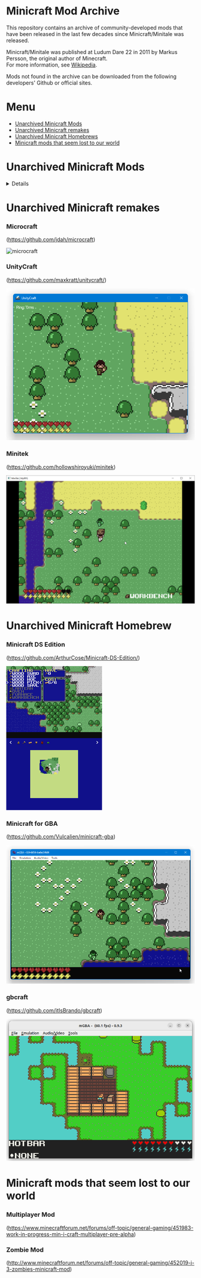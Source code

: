 
# Minicraft Mod Archive

This repository contains an archive of community-developed mods that have been released in the last few decades since Minicraft/Minitale was released.  
  
Minicraft/Minitale was published at Ludum Dare 22 in 2011 by Markus Persson, the original author of Minecraft.  
For more information, see [Wikipedia](https://en.wikipedia.org/wiki/Minicraft).  

Mods not found in the archive can be downloaded from the following developers' Github or official sites.  

# Menu  
* [Unarchived Minicraft Mods](https://github.com/FurnishedChunk/Minicraft-Mod-Archives/tree/master?tab=readme-ov-file#unarchived-minicraft-mods)
* [Unarchived Minicraft remakes](https://github.com/FurnishedChunk/Minicraft-Mod-Archives/tree/master?tab=readme-ov-file#unarchived-minicraft-remakes)  
* [Unarchived Minicraft Homebrews](https://github.com/FurnishedChunk/Minicraft-Mod-Archives/tree/master?tab=readme-ov-file#unarchived-minicraft-homebrew)
* [Minicraft mods that seem lost to our world](https://github.com/FurnishedChunk/Minicraft-Mod-Archives/tree/master?tab=readme-ov-file#minicraft-mods-that-seem-lost-to-our-world)

# Unarchived Minicraft Mods  

<details>

### [Minicraft + Revived](https://github.com/MinicraftPlus/minicraft-plus-revived)
[Click here](https://github.com/FurnishedChunk/Minicraft-Mod-Archives/tree/master/Minicraft%20Mods/Minicraft%20Plus) for the Minicraft +(old version) archive.    

### - [Minicraft²](https://github.com/pelletsstarPL/Minicraft-squared)  
  
### [Minicraft Red](https://github.com/itayfeder/Minicraft-Red)  

### [Mystic Craft](https://gc2k4-studio.itch.io/mysticcraft)  
  
</details>
<p>


# Unarchived Minicraft remakes


<detail>

### <summary>Microcraft</summary>
(https://github.com/jdah/microcraft)
  
![microcraft](https://github.com/jdah/microcraft/blob/master/screen.png)
</detail>
<p>

<detail>

### <summary>UnityCraft</summary>
(https://github.com/maxkratt/unitycraft/)

![UnityCraft](https://github.com/FurnishedChunk/Minicraft-Mod-Archives/blob/master/readme_shot/unitycraft.png)
</detail>
<p>

<detail>

### <summary>Minitek</summary>
(https://github.com/hollowshiroyuki/minitek)
  
![minitek](https://github.com/hollowshiroyuki/minitek/blob/master/screenshots/game.png)
</detail>
<p>

# Unarchived Minicraft Homebrew
<detail>

### <summary>Minicraft DS Edition</summary>
(https://github.com/ArthurCose/Minicraft-DS-Edition/)
  
![MinicraftDSEdition](https://github.com/ArthurCose/Minicraft-DS-Edition/raw/master/screenshots/crafting.png)
</detail>
<p>
<detail>

### <summary>Minicraft for GBA</summary>
(https://github.com/Vulcalien/minicraft-gba)
  
![Minicraft for GBA](https://github.com/FurnishedChunk/Minicraft-Mod-Archives/blob/master/readme_shot/minicraftforgba.png)
</detail>
<p>
<detail>

### <summary>gbcraft</summary>
(https://github.com/itIsBrando/gbcraft)
  
![gbcraft](https://github.com/itIsBrando/gbcraft/blob/main/screenshots/house.png)
</detail>
<p>

# Minicraft mods that seem lost to our world

<detail>

### <summary>Multiplayer Mod</summary>
(https://www.minecraftforum.net/forums/off-topic/general-gaming/451983-work-in-progress-min-i-craft-multiplayer-pre-alpha)

</detail>
<p>

<detail>

### <summary>Zombie Mod</summary>
(http://www.minecraftforum.net/forums/off-topic/general-gaming/452019-i-3-zombies-minicraft-mod)
  
</detail>
<p>
